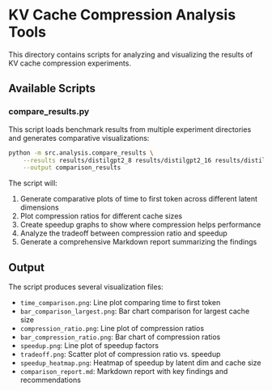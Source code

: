 # KV Cache Compression Analysis Tools

This directory contains scripts for analyzing and visualizing the results of KV cache compression experiments.

## Available Scripts

### compare_results.py

This script loads benchmark results from multiple experiment directories and generates comparative visualizations:

```bash
python -m src.analysis.compare_results \
    --results results/distilgpt2_8 results/distilgpt2_16 results/distilgpt2_32 \
    --output comparison_results
```

The script will:
1. Generate comparative plots of time to first token across different latent dimensions
2. Plot compression ratios for different cache sizes
3. Create speedup graphs to show where compression helps performance
4. Analyze the tradeoff between compression ratio and speedup
5. Generate a comprehensive Markdown report summarizing the findings

## Output

The script produces several visualization files:
- `time_comparison.png`: Line plot comparing time to first token
- `bar_comparison_largest.png`: Bar chart comparison for largest cache size
- `compression_ratio.png`: Line plot of compression ratios
- `bar_compression_ratio.png`: Bar chart of compression ratios
- `speedup.png`: Line plot of speedup factors
- `tradeoff.png`: Scatter plot of compression ratio vs. speedup
- `speedup_heatmap.png`: Heatmap of speedup by latent dim and cache size
- `comparison_report.md`: Markdown report with key findings and recommendations 